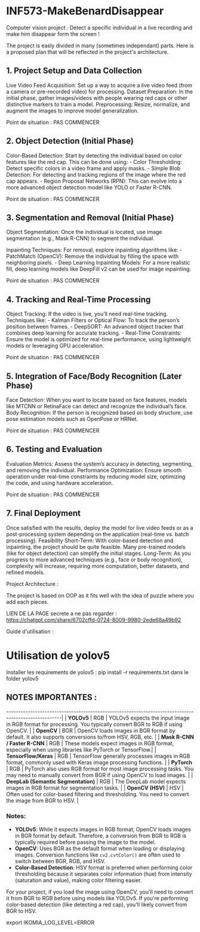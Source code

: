 # INF573-MakeBenardDisappear
Computer vision project : Detect a specific individual in a live recording and make him disappear form the screen !

The project is easly divided in many (sometimes independant) parts.
Here is a proposed plan that will be reflected in the project's architecture.

## 1. Project Setup and Data Collection
Live Video Feed Acquisition: Set up a way to acquire a live video feed (from a camera or pre-recorded video) for processing.
Dataset Preparation: In the initial phase, gather images/videos with people wearing red caps or other distinctive markers to train a model.
Preprocessing: Resize, normalize, and augment the images to improve model generalization.

Point de situation : PAS COMMENCER

## 2. Object Detection (Initial Phase)
Color-Based Detection: Start by detecting the individual based on color features like the red cap. This can be done using:
    - Color Thresholding: Detect specific colors in a video frame and apply masks.
    - Simple Blob Detection: For detecting and tracking regions of the image where the red cap appears.
    - Region Proposal Networks (RPN): This can evolve into a more advanced object detection model like YOLO or Faster R-CNN.

Point de situation : PAS COMMENCER

## 3. Segmentation and Removal (Initial Phase)
Object Segmentation: Once the individual is located, use image segmentation (e.g., Mask R-CNN) to segment the individual.

Inpainting Techniques: For removal, explore inpainting algorithms like:
    - PatchMatch (OpenCV): Remove the individual by filling the space with neighboring pixels.
    - Deep Learning Inpainting Models: For a more realistic fill, deep learning models like DeepFill v2 can be used for image inpainting.

Point de situation : PAS COMMENCER

## 4. Tracking and Real-Time Processing
Object Tracking: If the video is live, you’ll need real-time tracking. 
Techniques like:
    - Kalman Filters or Optical Flow: To track the person’s position between frames.
    - DeepSORT: An advanced object tracker that combines deep learning for accurate tracking.
    - Real-Time Constraints: Ensure the model is optimized for real-time performance, using lightweight models or leveraging GPU acceleration.

Point de situation : PAS COMMENCER

## 5. Integration of Face/Body Recognition (Later Phase)
Face Detection: When you want to locate based on face features, models like MTCNN or RetinaFace can detect and recognize the individual’s face.
Body Recognition: If the person is recognized based on body structure, use pose estimation models such as OpenPose or HRNet.

Point de situation : PAS COMMENCER

## 6. Testing and Evaluation
Evaluation Metrics: Assess the system’s accuracy in detecting, segmenting, and removing the individual.
Performance Optimization: Ensure smooth operation under real-time constraints by reducing model size, optimizing the code, and using hardware acceleration.

Point de situation : PAS COMMENCER

## 7. Final Deployment
Once satisfied with the results, deploy the model for live video feeds or as a post-processing system depending on the application (real-time vs. batch processing).
Feasibility
Short-Term: With color-based detection and inpainting, the project should be quite feasible. Many pre-trained models (like for object detection) can simplify the initial stages.
Long-Term: As you progress to more advanced techniques (e.g., face or body recognition), complexity will increase, requiring more computation, better datasets, and refined models.


Project Architecture : 

The project is based on OOP as it fits well with the idea of puzzle where you add each pieces.


LIEN DE LA PAGE secrete a ne pas regarder : https://chatgpt.com/share/6702cffd-0724-8009-9980-2ede68a49b92

Guide d'utilisation :

# Utilisation de yolov5

Installer les requirements de yolov5 : pip install -r requirements.txt dans le folder yolov5







## NOTES IMPORTANTES :

-----------------------------------------------------------------------------------------------------|
| **YOLOv5**                    | RGB                        | YOLOv5 expects the input image in RGB format for processing. You typically convert BGR to RGB if using OpenCV. |
| **OpenCV**                    | BGR                        | OpenCV loads images in BGR format by default. It also supports conversions to/from HSV, RGB, etc.    |
| **Mask R-CNN / Faster R-CNN** | RGB                        | These models expect images in RGB format, especially when using libraries like PyTorch or TensorFlow.|
| **TensorFlow/Keras**          | RGB                        | TensorFlow generally processes images in RGB format, commonly used with Keras image processing functions. |
| **PyTorch**                   | RGB                        | PyTorch also uses RGB format for most image processing tasks. You may need to manually convert from BGR if using OpenCV to load images. |
| **DeepLab (Semantic Segmentation)** | RGB                  | The DeepLab model expects images in RGB format for segmentation tasks.                              |
| **OpenCV (HSV)**              | HSV                        | Often used for color-based filtering and thresholding. You need to convert the image from BGR to HSV. |

### Notes:
- **YOLOv5**: While it expects images in RGB format, OpenCV loads images in BGR format by default. Therefore, a conversion from BGR to RGB is typically required before passing the image to the model.
- **OpenCV**: Uses BGR as the default format when loading or displaying images. Conversion functions like `cv2.cvtColor()` are often used to switch between BGR, RGB, and HSV.
- **Color-Based Detection**: HSV format is preferred when performing color thresholding because it separates color information (hue) from intensity (saturation and value), making color filtering easier.

For your project, if you load the image using OpenCV, you'll need to convert it from BGR to RGB before using models like YOLOv5. If you're performing color-based detection (like detecting a red cap), you'll likely convert from BGR to HSV.



<!-- export MODELSCOPE_LOG_LEVEL=40 -->
export IKOMIA_LOG_LEVEL=ERROR